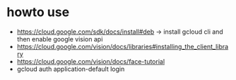 # howto use 

- https://cloud.google.com/sdk/docs/install#deb -> install gcloud cli and then enable google vision api
- https://cloud.google.com/vision/docs/libraries#installing_the_client_library
- https://cloud.google.com/vision/docs/face-tutorial
- gcloud auth application-default login
